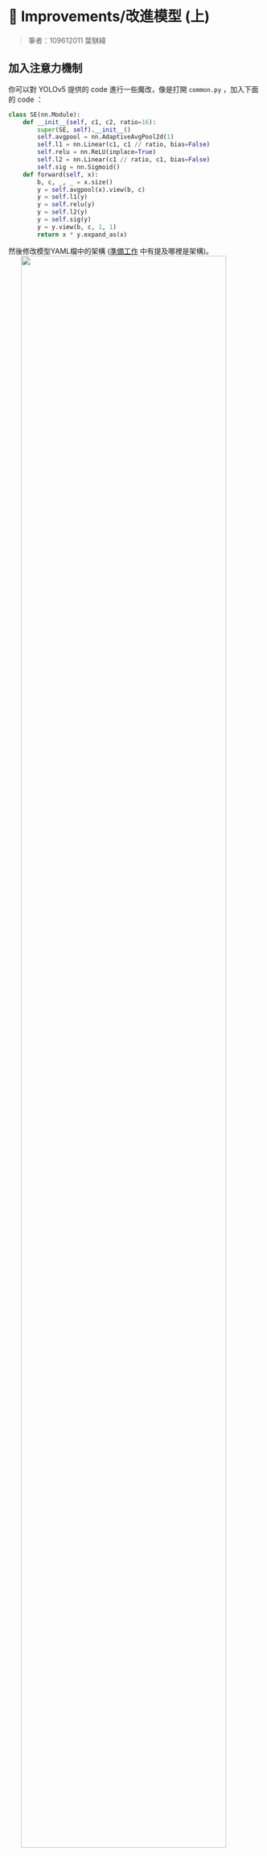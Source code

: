 # 🤡 Improvements/改進模型 (上)

> 筆者：109612011 葉騏緯

## 加入注意力機制

你可以對 YOLOv5 提供的 code 進行一些魔改，像是打開 `common.py` ，加入下面的 code ：

```python
class SE(nn.Module):
    def __init__(self, c1, c2, ratio=16):
        super(SE, self).__init__()
        self.avgpool = nn.AdaptiveAvgPool2d(1)
        self.l1 = nn.Linear(c1, c1 // ratio, bias=False)
        self.relu = nn.ReLU(inplace=True)
        self.l2 = nn.Linear(c1 // ratio, c1, bias=False)
        self.sig = nn.Sigmoid()
    def forward(self, x):
        b, c, _, _ = x.size()
        y = self.avgpool(x).view(b, c)
        y = self.l1(y)
        y = self.relu(y)
        y = self.l2(y)
        y = self.sig(y)
        y = y.view(b, c, 1, 1)
        return x * y.expand_as(x)
```

然後修改模型YAML檔中的架構 ([準備工作](/Y2_準備工作.md) 中有提及哪裡是架構)。
<img src="https://imgur.com/8B0aHEN.png"  style="display:block;margin:auto;width:90%;height:auto;">

 >⚠ 注意  
 >`backbone` 替換完記得 `head` 也要改喔。

改完後，你訓練模型時應該會看到有成功加上去。
<img src="https://imgur.com/Eg4SQdW.png"  style="display:block;margin:auto;width:90%;height:auto;">
 <center> 嘿，對，這邊可以看架構。YAML檔看不懂的話，看一下這邊應該就懂在寫啥了吧</center><br>

看到這，你的下一句要說的話是：「這到底在幹嘛......」

<img src="https://i.imgur.com/AXgifun.jpg"  style="display:block;margin:auto;width:90%;height:auto;"><br>

不用緊張，這部分不先介紹一下基本知識是不行的。接下來的部分會講筆者自己對 Attention 的了解

## 什麼是 Self-attention？

Self-attention 的存在，是為了要處理「當你的 input 是 sequence」的情境。Sequence 可能是各種資料型態，它可以是一段句子，以一個 token 為單位；它可以是一段語音訊號，以一個 frame 為單位；它也可以是你輸入的一張圖片，以一個 pixel 為單位。

在學習模型時，我們常常聽到一些很形象化的敘述，這當然能很好的幫助我們理解模型**大致**在幹什麼。不過，當你真的要開始實作就會發現，你仍然一無所知。所以我們還需要再了解深入一點。

### 理解前的準備

這邊有個例子，告訴你我為什麼要講比較深入點：

<details>
<summary><b>例子</b> (不嫌囉嗦你可以點開來看)</summary>

假設今天你在學習演算法，我們以經典的 Binary Search (二分搜尋法) 為例好了：

> 二分搜尋演算法的精神就是你翻開一本書的某頁，想找某段文句是否在這頁，如果它在這頁，恭喜；但如果它不在這頁，你現在就可以確定目標要不在這頁前，要不在這頁後。  

現在，你或許會覺得這樣的比喻相當傳神，你期考 Open Book 也是這樣在找答案，你好像聽懂了。但如果我現在叫你立刻用 `C++` 寫一個 function 來實作，你確定你有辦法立刻做對？應該是不行，因為這樣的比喻缺失了很多細節，比如：你必須確定這是筆有序的資料，也就是說可能要先做排序。

但其實，先有了形象化的大框架，再來補充細節，你實作的時候就會更了解自己在幹嘛。或者，先看答案，再來三明治解法，細看框架。

</details><br>

要更好的理解 Self-attention，先建立一個形象：

> 整個 Self-attention module，我們可以想成是由好多傳送門連結在一起構成的，而這些傳送門就是一些**數學運算**。Module 本身則是組成一個大網路 (a large network) 的**其中一塊**積木。

如果你的腦海中已經有了深刻的認知了，那麼我們就可以開始講下去了。

### 數學傳送門

Sequence 我們可以看成是 vector set，說到 vector 大家就不陌生了。

Self-attetion 會吃進一整個 sequence，你 input 多少個 vector，它就會 output 幾個。

<img src="https://imgur.com/qSs9oCy.png"  style="display:block;margin:auto;width:90%;height:auto;"><br>

$a$ 是我們 input 的向量， $b$ 是我們得到的 output。對各個 $b$ 來說，它都是考慮了每個 $a$ 後才得到的。

<img src="https://imgur.com/14QIEg7.png"  style="display:block;margin:auto;width:90%;height:auto;"><br>

那麼，怎麼**考慮**呢？

比較常見的一種作法就是內積 (dot product)。

以計算 $b_1$ 為例，首先我們必須計算每個 $a$ 跟 $a_1$ 的關聯程度 (包括它自己)。

我們以 $\alpha$ 表示這個關聯度，其中 $\alpha$ 是 q (query) 跟 k (key) 的內積，也就是 $\alpha = q\cdot k$。  
$q$ 跟 $k$ 我們可以透過將 $a$ 乘上對應的矩陣來計算出：

$$
\begin{cases}
q_i &= W_qa_i\\
k_i &= W_ka_i
\end{cases}
$$

如此一來，我們可以求出一個 $q_1$ 以及 $k_1$, $k_2$, $k_3$, $k_4$，並計算出每個 $a$ 跟 $a_1$ 的關聯度： $\alpha_{1,1}$, $\alpha_{1,2}$, $\alpha_{1,3}$, $\alpha_{1,4}$。

接著，我們給每個 $\alpha$ 都過一層 [Soft-Max](https://zh.wikipedia.org/zh-tw/Softmax%E5%87%BD%E6%95%B0) 做更新。這邊會得到一個機率分布那樣的結果，你不一定要用 Soft-Max，你也嘗試用 ReLU 之類的各種 Activation function。

之後，我們再來求 $v$ (value)，它會是將 $a$ 乘上一個矩陣，將 $\alpha$ 都乘上 $v$ 後全部相加，即可求得 $b_1$：  

$$
\begin{cases}
v_i &= W_va_i\\
b_1 &= \sum v_i\alpha_{1,i}
\end{cases}
$$

這個想法其實就是在做**加權**，讓關聯性大者對 $b$ 的值造成較多影響。

我們用簡單的矩陣乘法把上述總結：

如果我們 sequence 的長度為 $N$,那麼就會有長度亦為 $N$ 的 query 跟 key。將兩者內積我們可以得到大小為 $N\times N$ 的矩陣 $A$ 裡面裝著關聯度 $\alpha$。將 $A$ 通過 Soft-max 得到 $A'$，再讓 value 乘上 $A'$，最後就能得到我們想要的：

$$
Attention(Q,K,V) = softmax(\frac{QK^T}{\sqrt{d_k}})V
$$

註： $\sqrt{d_k}$ 是用來調整內積大小用的。

一頓操作猛如虎下來你會發現，self-attention layer 裡面唯一需要學的參數就是那三個矩陣： $W_q$、 $W_k$ 及 $W_v$ 而已。

還有另一類叫做 multi-head self-attention，作法就是讓每個 $b$ 由許多個 $q$、 $k$、 $v$ 先求得向量 $b_{i,1}, b_{i,2}...$ 讓這向量過一個矩陣後才算出 $b_i$。算一種變形。

#### Positional Encoding

看到這邊你也許會發現，上述少考慮了一項或許很重要的資訊，也就是**位置**。我們是一次吃進去整個 sequence，然後同時求出每個 $b$。

這邊的解決辦法很簡單，我們將計算出的 positional vector $e_i$ 來代表位置的資訊，再加到 $a_i$ 上即可。至於怎麼計算出呢，這邊就可以有你的巧思了。在發揚光大 self-attention 的論文 [Attention Is All You Need](https://arxiv.org/pdf/1706.03762.pdf) 中，他們很巧妙的使用了 $\sin$ 跟 $\cos$ 來表示。

Attention Is All You Need 呢就是提出大名鼎鼎的 Transformer 的那篇論文，也是上面那個公式引用的來源。我自己是從頭到尾讀完後，對 self-attetion 有了相當深刻的理解。

### 影像處理如何應用 Self-Attention 🤨？

其實就一個想法：我們可以**把圖片看成 vector set**。

以一個 $M\times N$ 的圖片來說，我們把它看成一個 $M\times N\times 3$ 的 tensor (3 代表 RGB 3 個 channel)。這樣不就能交給 self-attention 了嗎？

甚至，我們其實可以把 CNN 看成一種簡化版的 self-attention (CNN 我們只考慮 receptive field 裡面的 data，而 self-attention 則考慮了整張圖片)。

### Self-attention 的問題

Self-attention 最大的問題就是運算量很大，如何減少計算量也就成了一個研究的主題。Self-attention 的運算量跟 $N$ 有關，當你的 $N$ 特別大時，self-attention 會影響運算量最多；換句話說，如果你的 self-attention 並未 dominates computation，那你 self-attention 就算換改良後的變體，幫助可能也不大。

- - -

[下一篇](/Y4_改進模型_2.md)，我們將繼續介紹 self-attention 的一些變化型。
